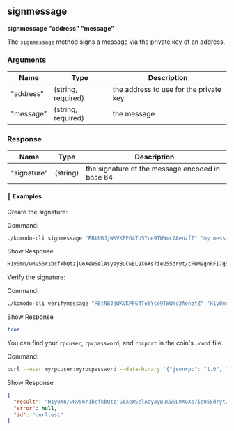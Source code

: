 ## signmessage

**signmessage "address" "message"**

The `signmessage` method signs a message via the private key of an address.

### Arguments

| Name      | Type               | Description                            |
| --------- | ------------------ | -------------------------------------- |
| "address" | (string, required) | the address to use for the private key |
| "message" | (string, required) | the message                            |

### Response

| Name        | Type     | Description                                     |
| ----------- | -------- | ----------------------------------------------- |
| "signature" | (string) | the signature of the message encoded in base 64 |

#### 📌 Examples

Create the signature:

Command:

```bash
./komodo-cli signmessage "RBtNBJjWKVKPFG4To5Yce9TWWmc2AenzfZ" "my message"
```

Show Response

```bash
H1y0mn/wRv56r1bcfkbQtzjG6XeWSelAsyayBuCwEL9XGXs7ieU55dryt/cFWM9gnRFI7gS01AByuSqRs+o/AZs=
```

Verify the signature:

Command:

```bash
./komodo-cli verifymessage "RBtNBJjWKVKPFG4To5Yce9TWWmc2AenzfZ" "H1y0mn/wRv56r1bcfkbQtzjG6XeWSelAsyayBuCwEL9XGXs7ieU55dryt/cFWM9gnRFI7gS01AByuSqRs+o/AZs=" "my message"
```

Show Response

```bash
true
```

You can find your `rpcuser`, `rpcpassword`, and `rpcport` in the coin's `.conf` file.

Command:

```bash
curl --user myrpcuser:myrpcpassword --data-binary '{"jsonrpc": "1.0", "id":"curltest", "method": "signmessage", "params": ["RBtNBJjWKVKPFG4To5Yce9TWWmc2AenzfZ", "my message"] }' -H 'content-type: text/plain;' http://127.0.0.1:myrpcport/
```

Show Response

```json
{
  "result": "H1y0mn/wRv56r1bcfkbQtzjG6XeWSelAsyayBuCwEL9XGXs7ieU55dryt/cFWM9gnRFI7gS01AByuSqRs+o/AZs=",
  "error": null,
  "id": "curltest"
}
```